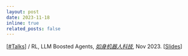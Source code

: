 ```yaml
---
layout: post
date: 2023-11-18
inline: true
related_posts: false
---
```


[[#Talks](/talks)] / RL, LLM Boosted Agents, *[如身机器人科技](https://www.zhipin.com/companys/934ae755d84a08b103V73tm6ElA~.html)*, Nov 2023. [[Slides](../assets/pdf/RL-LLM-Boosted-Agents-Talk-Rushen.pdf)]